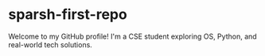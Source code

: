 # sparsh-first-repo
Welcome to my GitHub profile! I'm a CSE student exploring OS, Python, and real-world tech solutions.
